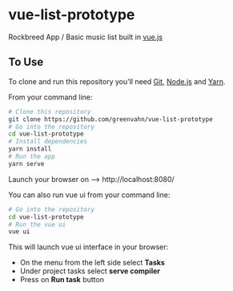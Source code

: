 # vue-list-prototype

Rockbreed App / Basic music list built in [vue.js](https://vuejs.org/)


## To Use

To clone and run this repository you'll need [Git](https://git-scm.com), [Node.js](https://nodejs.org/en/download/) and [Yarn](https://yarnpkg.com/en/docs/install#windows-stable).

From your command line:

```bash
# Clone this repository
git clone https://github.com/greenvahn/vue-list-prototype
# Go into the repository
cd vue-list-prototype
# Install dependencies
yarn install
# Run the app
yarn serve
```
Launch your browser on --> http://localhost:8080/


You can also run vue ui from your command line:
```bash
# Go into the repository
cd vue-list-prototype
# Run the vue ui
vue ui
```

This will launch vue ui interface in your browser:

- On the menu from the left side select **Tasks**
- Under project tasks select **serve compiler**
- Press on **Run task** button
